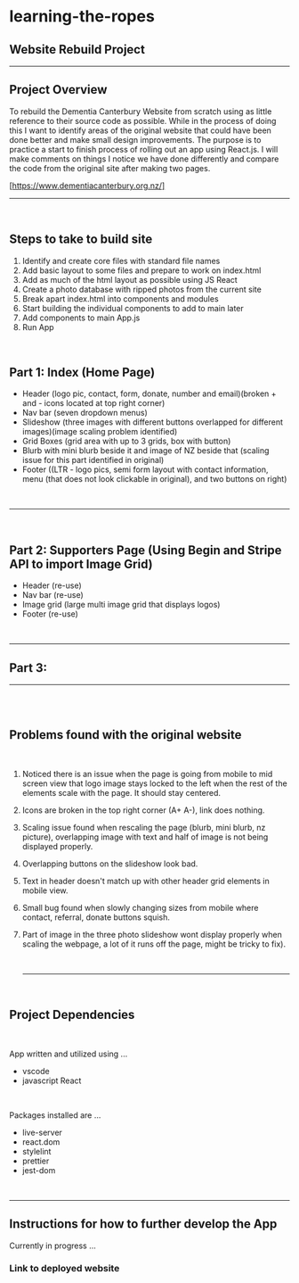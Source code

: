 # learning-the-ropes

## Website Rebuild Project

---

## Project Overview

To rebuild the Dementia Canterbury Website from scratch using as little reference to their source code as possible. While in the process of doing this I want to identify areas of the original website that could have been done better and make small design improvements. The purpose is to practice a start to finish process of rolling out an app using React.js. I will make comments on things I notice we have done differently and compare the code from the original site after making two pages.

[https://www.dementiacanterbury.org.nz/]

---

<br>

## Steps to take to build site

1. Identify and create core files with standard file names
2. Add basic layout to some files and prepare to work on index.html
3. Add as much of the html layout as possible using JS React
4. Create a photo database with ripped photos from the current site
5. Break apart index.html into components and modules
6. Start building the individual components to add to main later
7. Add components to main App.js
8. Run App

<br>

## Part 1: Index (Home Page)

- Header (logo pic, contact, form, donate, number and email)(broken + and - icons located at top right corner)
- Nav bar (seven dropdown menus)
- Slideshow (three images with different buttons overlapped for different images)(image scaling problem identified)
- Grid Boxes (grid area with up to 3 grids, box with button)
- Blurb with mini blurb beside it and image of NZ beside that (scaling issue for this part identified in original)
- Footer ((LTR - logo pics, semi form layout with contact information, menu (that does not look clickable in original), and two buttons on right)

<br>

---

<br>

## Part 2: Supporters Page (Using Begin and Stripe API to import Image Grid)

- Header (re-use)
- Nav bar (re-use)
- Image grid (large multi image grid that displays logos)
- Footer (re-use)

<br>

---

## Part 3:

---

<br>

<br>

## Problems found with the original website

<br>

1.  Noticed there is an issue when the page is going from mobile to mid screen view that logo image stays locked to the left when the rest of the elements scale with the page. It should stay centered.

2.  Icons are broken in the top right corner (A+ A-), link does nothing.

3.  Scaling issue found when rescaling the page (blurb, mini blurb, nz picture), overlapping image with text and half of image is not being displayed properly.

4.  Overlapping buttons on the slideshow look bad.

5.  Text in header doesn't match up with other header grid elements in mobile view.

6.  Small bug found when slowly changing sizes from mobile where contact, referral, donate buttons squish.

7.  Part of image in the three photo slideshow wont display properly when scaling the webpage, a lot of it runs off the page, might be tricky to fix).

    <br>

    ***

    <br>

## Project Dependencies

<br>

App written and utilized using ...

- vscode
- javascript React

<br>

Packages installed are ...

- live-server
- react.dom
- stylelint
- prettier
- jest-dom

<br>

---

## Instructions for how to further develop the App

Currently in progress ...

### Link to deployed website
